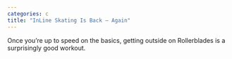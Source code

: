 ```yaml
---
categories: c
title: "InLine Skating Is Back — Again"
---
```

Once you’re up to speed on the basics, getting outside on Rollerblades is a surprisingly good workout.